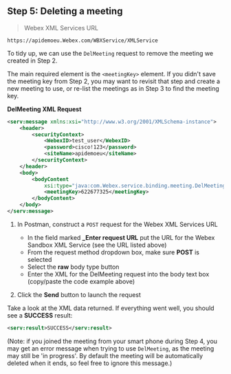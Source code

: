 ## Step 5: Deleting a meeting

> Webex XML Services URL

```http
https://apidemoeu.Webex.com/WBXService/XMLService
```

To tidy up, we can use the `DelMeeting` request to remove the meeting we created in Step 2.

The main required element is the `<meetingKey>` element.  If you didn't save the meeting key from Step 2, you may want to revisit that step and create a new meeting to use, or re-list the meetings as in Step 3 to find the meeting key.

**DelMeeting XML Request**

```xml
<serv:message xmlns:xsi="http://www.w3.org/2001/XMLSchema-instance">
	<header>
		<securityContext>
			<WebexID>test_user</WebexID>
			<password>cisco!123</password>
			<siteName>apidemoeu</siteName>
		</securityContext>
	</header>
	<body>
		<bodyContent
			xsi:type="java:com.Webex.service.binding.meeting.DelMeeting">
			<meetingKey>622677325</meetingKey>
		</bodyContent>
	</body>
</serv:message>
```

1. In Postman, construct a `POST` request for the Webex XML Services URL
	* In the field marked **_Enter request URL** put the URL for the Webex Sandbox XML Service (see the URL listed above)
	* From the request method dropdown box, make sure **POST** is selected
	* Select the **raw** body type button
	* Enter the XML for the DelMeeting request into the body text box (copy/paste the code example above)

3. Click the **Send** button to launch the request

Take a look at the XML data returned.  If everything went well, you should see a **SUCCESS** result:

```xml
<serv:result>SUCCESS</serv:result>
```

(Note: if you joined the meeting from your smart phone during Step 4, you may get an error message when trying to use `DelMeeting`, as the meeting may still be 'in progress'.  By default the meeting will be automatically deleted when it ends, so feel free to ignore this message.)
